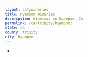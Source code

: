 ```yaml
---
layout: citywineries
title: Hyampom Wineries
description: Wineries in Hyampom, CA
permalink: /ca/trinity/hyampom/
state: ca
county: trinity
city: hyampom
---
```

-
